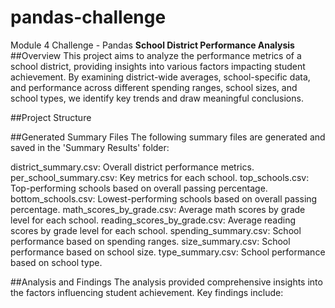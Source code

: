 # pandas-challenge
Module 4 Challenge - Pandas
**School District Performance Analysis**
##Overview
This project aims to analyze the performance metrics of a school district, providing insights into various factors impacting student achievement. By examining district-wide averages, school-specific data, and performance across different spending ranges, school sizes, and school types, we identify key trends and draw meaningful conclusions.

##Project Structure

##Generated Summary Files
The following summary files are generated and saved in the 'Summary Results' folder:

district_summary.csv: Overall district performance metrics.
per_school_summary.csv: Key metrics for each school.
top_schools.csv: Top-performing schools based on overall passing percentage.
bottom_schools.csv: Lowest-performing schools based on overall passing percentage.
math_scores_by_grade.csv: Average math scores by grade level for each school.
reading_scores_by_grade.csv: Average reading scores by grade level for each school.
spending_summary.csv: School performance based on spending ranges.
size_summary.csv: School performance based on school size.
type_summary.csv: School performance based on school type.

##Analysis and Findings
The analysis provided comprehensive insights into the factors influencing student achievement. Key findings include:
